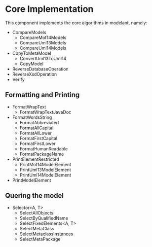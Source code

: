 Core Implementation
===================

This component implements the core algorithms in modelant, namely:

* CompareModels
    * CompareMof14Models
    * CompareUml13Models
    * CompareUml14Models
* CopyToMetaModel
    *  ConvertUml13ToUml14
    *  CopyModel
* ReverseDatabaseOperation
* ReverseXsdOperation
* Verify
    
Formatting and Printing
-----------------------    
    
* FormatWrapText
    *  FormatWrapTextJavaDoc
* FormatWordsString
    *  FormatAbbreviated
    *  FormatAllCapital
    *  FormatAllLower
    *  FormatFirstCapital
    *  FormatFirstLower
    *  FormatHumanReadable
    *  FormatPackageName
* PrintElementRestricted
    *  PrintMof14ModelElement
    *  PrintUml13ModelElement
    *  PrintUml14ModelElement
* PrintModelElement

Quering the model
-----------------

* Selector&lt;A, T&gt;
    *  SelectAllObjects
    *  SelectByQualifiedName
    *  SelectFixedElements&lt;A, T&gt;
    *  SelectMetaClass
    *  SelectMetaclassInstances
    *  SelectMetaPackage